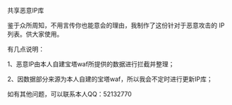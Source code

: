 共享恶意IP库

鉴于众所周知，不用言传你也能意会的理由，我制作了这份针对于恶意攻击的 IP 列表。供大家使用。

有几点说明：

1、恶意IP由本人自建宝塔waf所提供的数据进行拦截并整理；

2、因数据部分来源为本人自建的宝塔waf，所以我会不定时进行更新IP库；

如有其他问题，可以联系本人QQ：52132770
